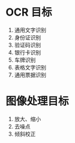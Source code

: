 # OCR 目标

1. 通用文字识别
2. 身份证识别
3. 验证码识别
4. 银行卡识别
5. 车牌识别
6. 表格文字识别
7. 通用票据识别

# 图像处理目标

1. 放大、缩小
2. 去噪点
3. 倾斜校正